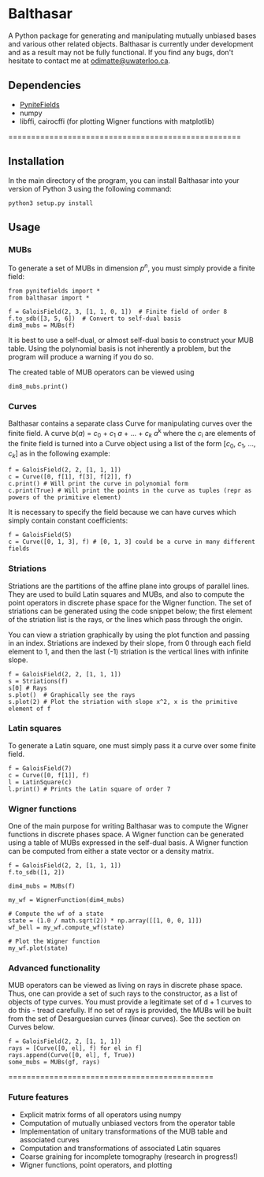 # Balthasar
A Python package for generating and manipulating mutually unbiased bases and various other related objects. 
Balthasar is currently under development and as a result may not be fully functional. If you find any bugs, don't hesitate to contact me at odimatte@uwaterloo.ca.

## Dependencies

- [PyniteFields](https://github.com/glassnotes/PyniteFields)
- numpy
- libffi, cairocffi (for plotting Wigner functions with matplotlib)

===================================================

## Installation
In the main directory of the program, you can install Balthasar into your version of Python 3 using the following command:

```
python3 setup.py install
```

## Usage

### MUBs

To generate a set of MUBs in dimension _p_<sup>_n_</sup>, you must simply provide a finite field:
```
from pynitefields import *
from balthasar import *

f = GaloisField(2, 3, [1, 1, 0, 1])  # Finite field of order 8
f.to_sdb([3, 5, 6])  # Convert to self-dual basis
dim8_mubs = MUBs(f)
```

It is best to use a self-dual, or almost self-dual basis to construct your MUB table. Using the
polynomial basis is not inherently a problem, but the program will produce a warning if you do so.


The created table of MUB operators can be viewed using
```
dim8_mubs.print()
```


### Curves
Balthasar contains a separate class Curve for manipulating curves over the finite field. 
A curve _b_(_a_) = _c_<sub>0</sub> + _c_<sub>1</sub> _a_ + ... + _c_<sub>_k_</sub> _a_<sup>k</sup>
where the _c_<sub>i</sub> are elements of the finite field is turned into a Curve object using a list
of the form [_c_<sub>0</sub>, _c_<sub>1</sub>, ..., _c_<sub>_k_</sub>] as in the following example:
```
f = GaloisField(2, 2, [1, 1, 1])
c = Curve([0, f[1], f[3], f[2]], f)
c.print() # Will print the curve in polynomial form
c.print(True) # Will print the points in the curve as tuples (repr as powers of the primitive element)
```
It is necessary to specify the field because we can have curves which simply contain constant coefficients:
```
f = GaloisField(5)
c = Curve([0, 1, 3], f) # [0, 1, 3] could be a curve in many different fields
```

### Striations
Striations are the partitions of the affine plane into groups of parallel lines. They are used to
build Latin squares and MUBs, and also to compute the point operators in discrete phase space for
the Wigner function. The set of striations can be generated using the code snippet below; the first
element of the striation list is the rays, or the lines which pass through the origin.

You can view a striation graphically by using the plot function and passing in an index. Striations are indexed by their slope, from 0 through each field element to 1, and then the last (-1) striation is the vertical lines with infinite slope.
```
f = GaloisField(2, 2, [1, 1, 1])
s = Striations(f)
s[0] # Rays
s.plot()  # Graphically see the rays
s.plot(2) # Plot the striation with slope x^2, x is the primitive element of f
```

### Latin squares

To generate a Latin square, one must simply pass it a curve over some finite field.
```
f = GaloisField(7)
c = Curve([0, f[1]], f)
l = LatinSquare(c)
l.print() # Prints the Latin square of order 7
```

### Wigner functions

One of the main purpose for writing Balthasar was to compute the Wigner functions in discrete phases space. 
A Wigner function can be generated using a table of MUBs expressed in the self-dual basis. A Wigner function
can be computed from either a state vector or a density matrix.
```
f = GaloisField(2, 2, [1, 1, 1])
f.to_sdb([1, 2])

dim4_mubs = MUBs(f)

my_wf = WignerFunction(dim4_mubs)

# Compute the wf of a state
state = (1.0 / math.sqrt(2)) * np.array([[1, 0, 0, 1]])
wf_bell = my_wf.compute_wf(state)

# Plot the Wigner function
my_wf.plot(state)
```

### Advanced functionality
MUB operators can be viewed as living on rays in discrete phase space. Thus, one can provide a set 
of such rays to the constructor, as a list of objects of type curves.  You must provide a legitimate set of
d + 1 curves to do this - tread carefully.
If no set of rays is provided, the MUBs will be built from the set
of Desarguesian curves (linear curves). See the section on Curves below.
```
f = GaloisField(2, 2, [1, 1, 1])
rays = [Curve([0, el], f) for el in f]
rays.append(Curve([0, el], f, True))
some_mubs = MUBs(gf, rays)
```
=============================================

### Future features
- Explicit matrix forms of all operators using numpy
- Computation of mutually unbiased vectors from the operator table 
- Implementation of unitary transformations of the MUB table and associated curves
- Computation and transformations of associated Latin squares
- Coarse graining for incomplete tomography (research in progress!) 
- Wigner functions, point operators, and plotting
